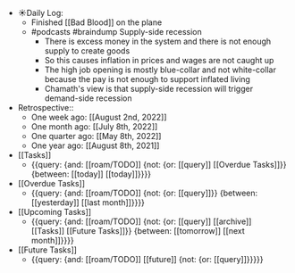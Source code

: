 - ☀️Daily Log:
    - Finished [[Bad Blood]] on the plane
    - #podcasts #braindump Supply-side recession
        - There is excess money in the system and there is not enough supply to create goods
        - So this causes inflation in prices and wages are not caught up
        - The high job opening is mostly blue-collar and not white-collar because the pay is not enough to support inflated living
        - Chamath's view is that supply-side recession will trigger demand-side recession
- Retrospective::
    - One week ago: [[August 2nd, 2022]]
    - One month ago: [[July 8th, 2022]]
    - One quarter ago: [[May 8th, 2022]]
    - One year ago: [[August 8th, 2021]]
- [[Tasks]]
    - {{query: {and: [[roam/TODO]] {not: {or: [[query]] [[Overdue Tasks]]}} {between: [[today]] [[today]]}}}}
- [[Overdue Tasks]]
    - {{query: {and: [[roam/TODO]] {not: {or: [[query]]}} {between: [[yesterday]] [[last month]]}}}}
- [[Upcoming Tasks]]
    - {{query: {and: [[roam/TODO]] {not: {or: [[query]] [[archive]] [[Tasks]] [[Future Tasks]]}} {between: [[tomorrow]] [[next month]]}}}}
- [[Future Tasks]]
    - {{query: {and: [[roam/TODO]] [[future]] {not: {or: [[query]]}}}}}
